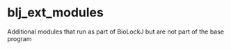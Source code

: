 # blj_ext_modules
Additional modules that run as part of BioLockJ but are not part of the base program
